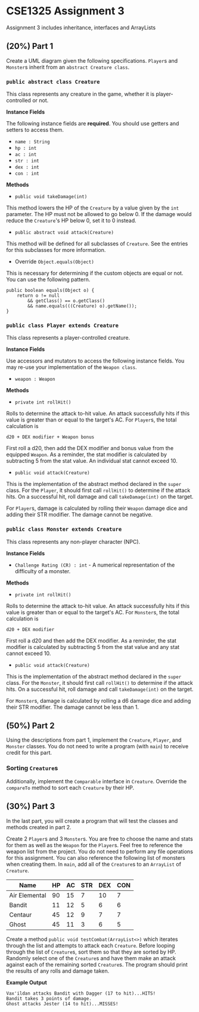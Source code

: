 # CSE1325 Assignment 3

Assignment 3 includes inheritance, interfaces and ArrayLists

## (20%) Part 1

Create a UML diagram given the following specifications.
`Player`s and `Monster`s inherit from an `abstract Creature class`.

### `public abstract class Creature`

This class represents any creature in the game, whether it is player-controlled or not.

**Instance Fields**

The following instance fields are **required**.
You should use getters and setters to access them.

- `name : String`
- `hp : int`
- `ac : int`
- `str : int`
- `dex : int`
- `con : int`

**Methods**

- `public void takeDamage(int)`

This method lowers the HP of the `Creature` by a value given by the `int` parameter.
The HP must not be allowed to go below 0.
If the damage would reduce the `Creature`'s HP below 0, set it to 0 instead.

- `public abstract void attack(Creature)`

This method will be defined for all subclasses of `Creature`.
See the entries for this subclasses for more information.

- Override `Object.equals(Object)`

This is necessary for determining if the custom objects are equal or not.
You can use the following pattern.

```
public boolean equals(Object o) {
    return o != null
        && getClass() == o.getClass()
        && name.equals(((Creature) o).getName());
}
```

### `public class Player extends Creature`

This class represents a player-controlled creature.

**Instance Fields**

Use accessors and mutators to access the following instance fields.
You may re-use your implementation of the `Weapon class`.

- `weapon : Weapon`

**Methods**

- `private int rollHit()`

Rolls to determine the attack to-hit value.
An attack successfully hits if this value is greater than or equal to the target's AC.
For `Player`s, the total calculation is

```
d20 + DEX modifier + Weapon bonus
```

First roll a d20, then add the DEX modifier and bonus value from the equipped `Weapon`.
As a reminder, the stat modifier is calculated by subtracting 5 from the stat value.
An individual stat cannot exceed 10.

- `public void attack(Creature)`

This is the implementation of the abstract method declared in the `super` class.
For the `Player`, it should first call `rollHit()` to determine if the attack hits.
On a successful hit, roll damage and call `takeDamage(int)` on the target.

For `Player`s, damage is calculated by rolling their `Weapon` damage dice and adding their STR modifier.
The damage cannot be negative.

### `public class Monster extends Creature`

This class represents any non-player character (NPC).

**Instance Fields**

- `Challenge Rating (CR) : int` - A numerical representation of the difficulty of a monster.

**Methods**

- `private int rollHit()`

Rolls to determine the attack to-hit value.
An attack successfully hits if this value is greater than or equal to the target's AC.
For `Monster`s, the total calculation is

```
d20 + DEX modifier
```

First roll a d20 and then add the DEX modifier.
As a reminder, the stat modifier is calculated by subtracting 5 from the stat value and any stat cannot exceed 10.

- `public void attack(Creature)`

This is the implementation of the abstract method declared in the `super` class.
For the `Monster`, it should first call `rollHit()` to determine if the attack hits.
On a successful hit, roll damage and call `takeDamage(int)` on the target.

For `Monster`s, damage is calculated by rolling a d6 damage dice and adding their STR modifier.
The damage cannot be less than 1.

## (50%) Part 2

Using the descriptions from part 1, implement the `Creature`, `Player`, and `Monster` classes.
You do not need to write a program (with `main`) to receive credit for this part.

### Sorting `Creature`s

Additionally, implement the `Comparable` interface in `Creature`.
Override the `compareTo` method to sort each `Creature` by their HP.

## (30%) Part 3

In the last part, you will create a program that will test the classes and methods created in part 2.

Create 2 `Player`s and 3 `Monster`s.
You are free to choose the name and stats for them as well as the `Weapon` for the `Player`s.
Feel free to reference the weapon list from the project.
You do not need to perform any file operations for this assignment.
You can also reference the following list of monsters when creating them.
In `main`, add all of the `Creature`s to an `ArrayList` of `Creature`.

| Name          | HP | AC | STR | DEX | CON |
|---------------|----|----|-----|-----|-----|
| Air Elemental | 90 | 15 | 7   | 10  | 7   |
| Bandit        | 11 | 12 | 5   | 6   | 6   |
| Centaur       | 45 | 12 | 9   | 7   | 7   |
| Ghost         | 45 | 11 | 3   | 6   | 5   |

Create a method `public void testCombat(ArrayList<>)` which iterates through the list and attempts to attack each `Creature`.
Before looping through the list of `Creature`s, sort them so that they are sorted by HP.
Randomly select one of the `Creature`s and have them make an attack against each of the remaining sorted `Creature`s.
The program should print the results of any rolls and damage taken.

**Example Output**

```
Vax'ildan attacks Bandit with Dagger (17 to hit)...HITS!
Bandit takes 3 points of damage.
Ghost attacks Jester (14 to hit)...MISSES!
```
